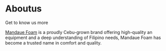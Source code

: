 # Aboutus
Get to know us more


[Mandaue Foam](https://mandauefoam.ph/) is a proudly Cebu-grown brand offering high-quality an equipment and a deep understanding of Filipino needs, Mandaue Foam has become a trusted name in comfort and quality.
